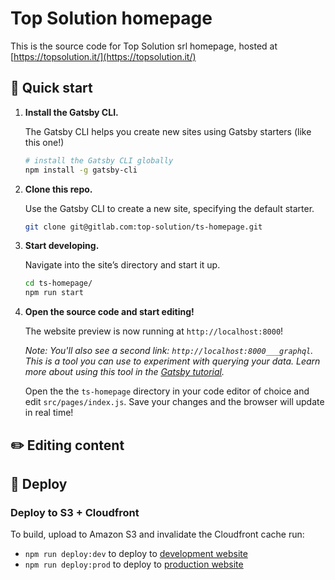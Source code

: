 # Top Solution homepage

This is the source code for Top Solution srl homepage, hosted at [https://topsolution.it/](https://topsolution.it/)

## 🚀 Quick start

1. **Install the Gatsby CLI.**

    The Gatsby CLI helps you create new sites using Gatsby starters (like this one!)

    ```sh
    # install the Gatsby CLI globally
    npm install -g gatsby-cli
    ```

2. **Clone this repo.**

    Use the Gatsby CLI to create a new site, specifying the default starter.

    ```sh
    git clone git@gitlab.com:top-solution/ts-homepage.git
    ```

3. **Start developing.**

    Navigate into the site’s directory and start it up.

    ```sh
    cd ts-homepage/
    npm run start
    ```

4. **Open the source code and start editing!**

    The website preview is now running at `http://localhost:8000`!

    *Note: You'll also see a second link: `http://localhost:8000___graphql`. This is a tool you can use to experiment with querying your data. Learn more about using this tool in the [Gatsby tutorial](https://next.gatsbyjs.org/tutorial/part-five/#introducing-graphiql).*

    Open the the `ts-homepage` directory in your code editor of choice and edit `src/pages/index.js`. Save your changes and the browser will update in real time!

## ✏️ Editing content


## 💫 Deploy

### Deploy to S3 + Cloudfront

To build, upload to Amazon S3 and invalidate the Cloudfront cache run:

* `npm run deploy:dev` to deploy to [development website](https://next.topsolution.it/#/services/it/web-applications)
* `npm run deploy:prod` to deploy to [production website](https://topsolution.it/)
